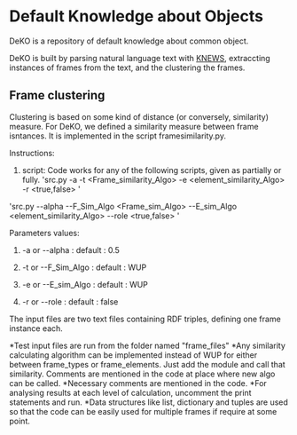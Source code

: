 Default Knowledge about Objects
===============================

DeKO is a repository of default knowledge about common object.

DeKO is built by parsing natural language text with [KNEWS](), extraccting instances of frames from the text, and the clustering the frames.

Frame clustering
----------------

Clustering is based on some kind of distance (or conversely, similarity) measure.
For DeKO, we defined a similarity measure between frame isntances. It is implemented in the script framesimilarity.py.

Instructions:
1. script: Code works for any of the following scripts, given as partially or fully.
'src.py -a <alpha value> -t <Frame_similarity_Algo> -e <element_similarity_Algo> -r <true,false> <inputfile1> <inputfile2>'

'src.py --alpha <alpha value> --F_Sim_Algo <Frame_sim_Algo> --E_sim_Algo <element_similarity_Algo> --role <true,false> <inputfile1> <inputfile2>'

Parameters values:
1. -a or --alpha :
default : 0.5

2. -t or --F_Sim_Algo :
default : WUP

3. -e or --E_sim_Algo :
default : WUP

4. -r or --role :
default : false

The input files are two text files containing RDF triples, defining one frame instance each.

*Test input files are run from the folder named "frame_files"
*Any similarity calculating algorithm can be implemented instead of WUP for either between frame_types or frame_elements. Just add the module and call that similarity. Comments are mentioned in the code at place where new algo can be called.
*Necessary comments are mentioned in the code.
*For analysing results at each level of calculation, uncomment the print statements and run.
*Data structures like list, dictionary and tuples are used so that the code can be easily used for multiple frames if require at some point.
